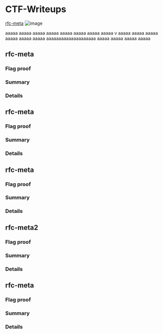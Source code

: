 # CTF-Writeups
[rfc-meta](#rfc-meta2)
![image](https://github.com/vektor8/CTF-Writeups/assets/56222237/2329c718-e3c6-4b50-bc8d-68971902ac42)

aaaaa
aaaaa
aaaaa
aaaaa
aaaaa
aaaaa
aaaaa
aaaaa
v
aaaaa
aaaaa
aaaaa
aaaaa
aaaaa
aaaaa
aaaaaaaaaaaaaaaaaaaa
aaaaa
aaaaa
aaaaa
aaaaa
## rfc-meta

### Flag proof

### Summary

### Details


## rfc-meta

### Flag proof

### Summary

### Details

## rfc-meta

### Flag proof

### Summary

### Details

## rfc-meta2

### Flag proof

### Summary

### Details

## rfc-meta

### Flag proof

### Summary

### Details
